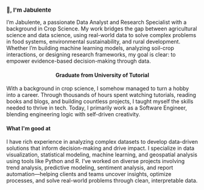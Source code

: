 <h1 style='font-size: 15px'>👋, I'm Jabulente</h1>

I’m Jabulente, a passionate Data Analyst and Research Specialist with a background in Crop Science. My work bridges the gap between agricultural science and data science, using real-world data to solve complex problems in food systems, environmental sustainability, and rural development. Whether I’m building machine learning models, analyzing soil-crop interactions, or designing research frameworks, my goal is clear: to empower evidence-based decision-making through data.

<h4 align="center" font-family="Candara"> Graduate from University of Tutorial </h4>

With a background in crop science, I somehow managed to turn a hobby into a career. Through thousands of hours spent watching tutorials, reading books and blogs, and building countless projects, I taught myself the skills needed to thrive in tech. Today, I primarily work as a Software Engineer, blending engineering logic with self-driven creativity.



#### What I'm good at

I have rich experience in analyzing complex datasets to develop data-driven solutions that inform decision-making and drive impact. I specialize in data visualization, statistical modeling, machine learning, and geospatial analysis using tools like Python and R. I’ve worked on diverse projects involving trend analysis, predictive modeling, sentiment analysis, and report automation—helping clients and teams uncover insights, optimize processes, and solve real-world problems through clean, interpretable data.


